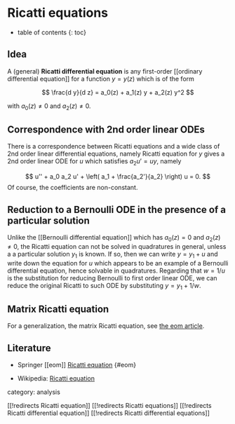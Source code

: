 
# Ricatti equations
* table of contents
{: toc}

## Idea

A (general) __Ricatti differential equation__ is any first-order [[ordinary differential equation]] for a function $y = y(z)$ which is of the form

$$
\frac{d y}{d z} = a_0(z) + a_1(z) y + a_2(z) y^2 
$$

with $a_0(z)\neq 0$ and $a_2(z)\neq 0$. 


## Correspondence with 2nd order linear ODEs

There is a correspondence between Ricatti equations and a wide class of
2nd order linear differential equations, namely Ricatti equation for $y$ gives a 2nd order linear ODE for $u$ which satisfies $a_2 u' = u y$, namely

$$
u'' + a_0 a_2 u' + \left( a_1 + \frac{a_2'}{a_2} \right) u = 0.
$$
Of course, the coefficients are non-constant.


## Reduction to a Bernoulli ODE in the presence of a particular solution

Unlike the [[Bernoulli differential equation]] which has $a_0(z) = 0$ and $a_2(z) \neq 0$, the Ricatti equation can not be solved in quadratures in general, unless a a particular solution $y_1$ is known. If so, then we can write $y = y_1 + u$ and
write down the equation for $u$ which appears to be an example of a Bernoulli differential equation, hence solvable in quadratures. Regarding that $w = 1/u$ is
the substitution for reducing Bernoulli to first order linear ODE, we can reduce
the original Ricatti to such ODE by substituting $y = y_1 + 1/w$.


## Matrix Ricatti equation

For a generalization, the matrix Ricatti equation, see [the eom article](#eom).


## Literature

* Springer [[eom]] [Ricatti equation](http://www.encyclopediaofmath.org/index.php?title=p/r081770)
  {#eom}

* Wikipedia: [Ricatti equation](http://en.wikipedia.org/wiki/Riccati_equation)


category: analysis

[[!redirects Ricatti equation]]
[[!redirects Ricatti equations]]
[[!redirects Ricatti differential equation]]
[[!redirects Ricatti differential equations]]
